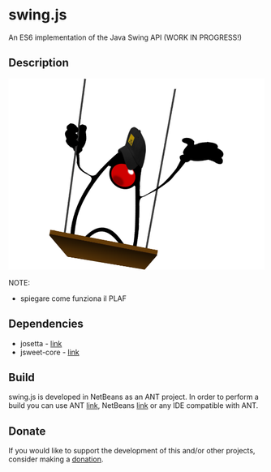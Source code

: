 # swing.js
An ES6 implementation of the Java Swing API (WORK IN PROGRESS!)

## Description
![swing-js.png](https://github.com/gianpierodiblasi/swing.js/blob/master/readme/swing-js.png?raw=true)

NOTE:
- spiegare come funziona il PLAF
<!-- ### Special Use Cases
- class *JComboBox*
  - methods
    - *putClientProperty*: in general this method calls the *super.putClientProperty* implementation, with the following exception: if *key* = "model-and-renderer" (or the constant value *giada.swing.JComboBox.MODEL_AND_RENDERER*) then this method sets an object able to model and render the JComboBox
    - *getClientProperty*: in general this method calls the *super.getClientProperty* implementation, with the following exception: if *key* = "model-and-renderer" (or the constant value *giada.swing.JComboBox.MODEL_AND_RENDERER*) then this method gets an object able to model and render the JComboBox
  - model and renderer: to model and render the JComboBox, do not use the *javax.swing* classes and in alternative use a class extending *giada.swing.MnR.AbstractComboBoxModelAndRenderer* (for example *giada.swing.MnR.DefaultComboBoxModelAndRenderer*);
    the object has to be set/get by means of the methods *putClientProperty*/*getClientProperty* as described above
- class *JSlider*
  - methods
    - *putClientProperty*: in general this method calls the *super.putClientProperty* implementation, with the following exception: if *key* = "model-and-renderer" (or the constant value *giada.swing.JSlider.MODEL_AND_RENDERER*) then this method sets an object able to model and render the JSlider
    - *getClientProperty*: in general this method calls the *super.getClientProperty* implementation, with the following exception: if *key* = "model-and-renderer" (or the constant value *giada.swing.JSlider.MODEL_AND_RENDERER*) then this method gets an object able to model and render the JSlider
  - model and renderer: usually a slider is used to set numeric value, but if a class extending *giada.swing.MnR.AbstractSliderModelAndRenderer* (for example *giada.swing.MnR.DefaultSliderModelAndRenderer*) is used, then a custom modelling and rendering is obtained;
    the object has to be set/get by means of the methods *putClientProperty*/*getClientProperty* as described above. When a renderer is set the following methods have no effect:
    - *setMaximum*
    - *setMinimum*
    - *setMajorTickSpacing*
    - *setPaintTicks*
    - *setPaintLabels*-->

## Dependencies
- josetta - [link](https://github.com/gianpierodiblasi/josetta)
- jsweet-core - [link](https://repository.jsweet.org/artifactory/libs-release-local/org/jsweet/jsweet-core/)

## Build
swing.js is developed in NetBeans as an ANT project. In order to perform a build you can use ANT [link](https://ant.apache.org/), NetBeans [link](https://netbeans.apache.org/) or any IDE compatible with ANT.

## Donate
If you would like to support the development of this and/or other projects, consider making a [donation](https://www.paypal.com/donate/?business=HCDX9BAEYDF4C&no_recurring=0&currency_code=EUR).